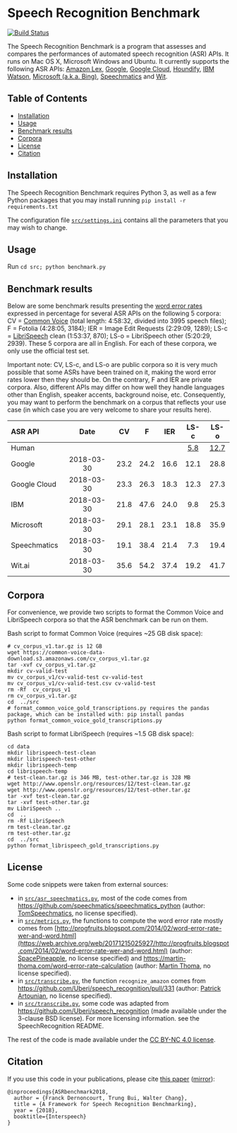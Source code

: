 

# Speech Recognition Benchmark

[![Build Status](https://travis-ci.org/Franck-Dernoncourt/ASR_benchmark.svg?branch=master)](https://travis-ci.org/Franck-Dernoncourt/ASR_benchmark)

The Speech Recognition Benchmark is a program that assesses and compares the performances of automated speech recognition (ASR) APIs. It runs on Mac OS X, Microsoft Windows and Ubuntu. It currently supports the following ASR APIs: [Amazon Lex](https://aws.amazon.com/lex), [Google](https://www.chromium.org/developers/how-tos/api-keys), [Google Cloud](https://cloud.google.com/speech), [Houndify](https://www.houndify.com), [IBM Watson](https://www.ibm.com/watson/services/speech-to-text), [Microsoft (a.k.a. Bing)](https://azure.microsoft.com/en-us/services/cognitive-services/speech), [Speechmatics](https://www.speechmatics.com) and [Wit](https://wit.ai).


 ## Table of Contents

<!-- toc -->

* [Installation](#installation)
* [Usage](#usage)
* [Benchmark results](#benchmark-results)
* [Corpora](#corpora)
* [License](#license)
* [Citation](#citation)

<!-- tocstop -->

## Installation

The Speech Recognition Benchmark requires Python 3, as well as a few Python packages that you may install running `pip install -r requirements.txt`

The configuration file [`src/settings.ini`](src/settings.ini) contains all the parameters that you may wish to change.

## Usage

Run `cd src; python benchmark.py`

## Benchmark results

Below are some benchmark results presenting the [word error rates](https://en.wikipedia.org/wiki/Word_error_rate) expressed in percentage for several ASR APIs on the following 5 corpora: CV = [Common Voice](https://voice.mozilla.org) (total length: 4:58:32, divided into 3995 speech files); F = Fotolia (4:28:05, 3184); IER = Image Edit Requests (2:29:09, 1289); LS-c = [LibriSpeech](http://www.openslr.org/12) clean (1:53:37, 870); LS-o = LibriSpeech other (5:20:29, 2939). These 5 corpora are all in English. For each of these corpora, we only use the official test set.

Important note: CV, LS-c, and LS-o are public corpora so it is very much possible that some ASRs have been trained on it, making the word error rates lower then they should be. On the contrary, F and IER are private corpora. Also, different APIs may differ on how well they handle languages other than English, speaker accents, background noise, etc. Consequently, you may want to perform the benchmark on a corpus that reflects your use case (in which case you are very welcome to share your results here).


| ASR API      | Date       |CV    | F   | IER | LS-c| LS-o |
| :---         | :---: | :---: | :---: | :---: | :---: | :---: |
| Human        |  |  | | | [5.8](https://arxiv.org/pdf/1512.02595v1.pdf#page=18) | [12.7](https://arxiv.org/pdf/1512.02595v1.pdf#page=18)
| Google       | 2018-03-30 | 23.2 | 24.2| 16.6| 12.1| 28.8
| Google Cloud | 2018-03-30 | 23.3 | 26.3| 18.3| 12.3| 27.3
| IBM          | 2018-03-30 | 21.8 | 47.6| 24.0|  9.8| 25.3
| Microsoft    | 2018-03-30 | 29.1 | 28.1| 23.1| 18.8| 35.9
| Speechmatics | 2018-03-30 | 19.1 | 38.4| 21.4|  7.3| 19.4
| Wit.ai       | 2018-03-30 | 35.6 | 54.2| 37.4| 19.2| 41.7



## Corpora

For convenience, we provide two scripts to format the Common Voice and LibriSpeech corpora so that the ASR benchmark can be run on them.

Bash script to format Common Voice (requires ~25 GB disk space):

```
# cv_corpus_v1.tar.gz is 12 GB
wget https://common-voice-data-download.s3.amazonaws.com/cv_corpus_v1.tar.gz
tar -xvf cv_corpus_v1.tar.gz
mkdir cv-valid-test
mv cv_corpus_v1/cv-valid-test cv-valid-test
mv cv_corpus_v1/cv-valid-test.csv cv-valid-test
rm -Rf  cv_corpus_v1
rm cv_corpus_v1.tar.gz
cd  ../src
# format_common_voice_gold_transcriptions.py requires the pandas package, which can be installed with: pip install pandas
python format_common_voice_gold_transcriptions.py
```

Bash script to format LibriSpeech (requires ~1.5 GB disk space):
```
cd data
mkdir librispeech-test-clean
mkdir librispeech-test-other
mkdir librispeech-temp
cd librispeech-temp
# test-clean.tar.gz is 346 MB, test-other.tar.gz is 328 MB
wget http://www.openslr.org/resources/12/test-clean.tar.gz
wget http://www.openslr.org/resources/12/test-other.tar.gz
tar -xvf test-clean.tar.gz
tar -xvf test-other.tar.gz
mv LibriSpeech ..
cd  ..
rm -Rf LibriSpeech
rm test-clean.tar.gz
rm test-other.tar.gz
cd  ../src
python format_librispeech_gold_transcriptions.py
```


## License

Some code snippets were taken from external sources:
- in [`src/asr_speechmatics.py`](src/asr_speechmatics.py), most of the code comes from https://github.com/speechmatics/speechmatics_python (author: [TomSpeechmatics](https://github.com/TomSpeechmatics), no license specified).
- in [`src/metrics.py`](src/metrics.py), the functions to compute the word error rate mostly comes from [http://progfruits.blogspot.com/2014/02/word-error-rate-wer-and-word.html](https://web.archive.org/web/20171215025927/http://progfruits.blogspot.com/2014/02/word-error-rate-wer-and-word.html) (author: [SpacePineapple](https://web.archive.org/web/20180401185957/https://www.blogger.com/profile/12691129381793481173), no license specified) and https://martin-thoma.com/word-error-rate-calculation (author: [Martin Thoma](https://github.com/MartinThoma), no license specified).
- in [`src/transcribe.py`](src/transcribe.py), the function `recognize_amazon` comes from https://github.com/Uberi/speech_recognition/pull/331 (author: [Patrick Artounian](https://github.com/partounian), no license specified).
- in [`src/transcribe.py`](src/transcribe.py), some code was adapted from https://github.com/Uberi/speech_recognition (made available under the 3-clause BSD license). For more licensing information. see the SpeechRecognition README.

The rest of the code is made available under the [CC BY-NC 4.0 license](https://creativecommons.org/licenses/by-nc/4.0/).

## Citation

If you use this code in your publications, please cite [this paper](Interspeech%202018%20-%20A%20Framework%20for%20Speech%20Recognition%20Benchmarking.pdf) ([mirror](https://www.isca-speech.org/archive/Interspeech_2018/pdfs/3003.pdf)):

```
@inproceedings{ASRbenchmark2018,
  author = {Franck Dernoncourt, Trung Bui, Walter Chang},
  title = {A Framework for Speech Recognition Benchmarking},
  year = {2018},
  booktitle={Interspeech}
}
```
